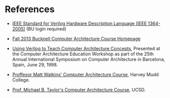 References
====

* [IEEE Standard for Verilog Hardware Description Language (IEEE 1364-2005)](https://drive.google.com/a/bucknell.edu/file/d/0BzO8UQs174ZzemZnSElRdU9hQlU/edit?usp=sharing) (BU login required)

* [Fall 2013 Bucknell Computer Architecture Course Homepage](http://eg.bucknell.edu/~csci320/cgi-bin/moin.cgi)

* [Using Verilog to Teach Computer Architecture Concepts](http://www.eg.bucknell.edu/~cs320/fall-1997/ComputerArchPaper.pdf), Presented at the Computer Architecture Education Workshop as part of the 25th Annual International Symposium on Computer Architecture in Barcelona, Spain, June 29, 1998.

* [Proffesor Matt Watkins' Computer Architecture Course](http://www3.hmc.edu/~watkins/classes/e168b/), Harvey Mudd College.

* [Prof. Michael B. Taylor's Computer Architecture Course](http://cseweb.ucsd.edu/classes/wi13/cse240a/), UCSD.
